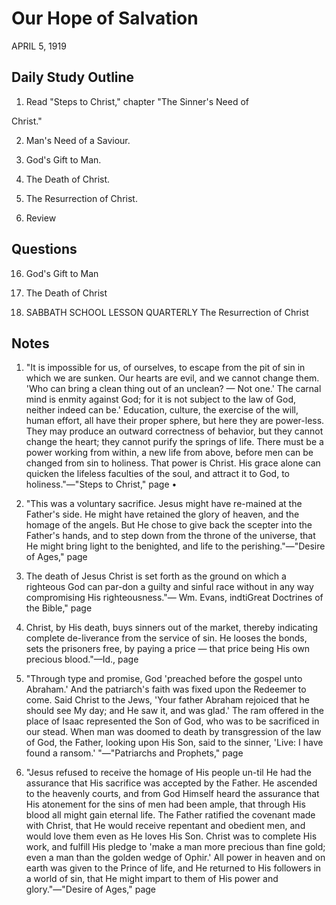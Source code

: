 # Our Hope of Salvation
APRIL 5, 1919

## Daily Study Outline

1. Read "Steps to Christ," chapter "The Sinner's Need of

Christ."

2. Man's Need of a Saviour.

3. God's Gift to Man.

4. The Death of Christ.

5. The Resurrection of Christ.

6. Review

## Questions

16. God's Gift to Man

2. The Death of Christ

5. SABBATH SCHOOL LESSON QUARTERLY The Resurrection of Christ

## Notes

1. "It is impossible for us, of ourselves, to escape from the pit of sin in which we are sunken. Our hearts are evil, and we cannot change them. 'Who can bring a clean thing out of an unclean? — Not one.' The carnal mind is enmity against God; for it is not subject to the law of God, neither indeed can be.' Education, culture, the exercise of the will, human effort, all have their proper sphere, but here they are power-less. They may produce an outward correctness of behavior, but they cannot change the heart; they cannot purify the springs of life. There must be a power working from within, a new life from above, before men can be changed from sin to holiness. That power is Christ. His grace alone can quicken the lifeless faculties of the soul, and attract it to God, to holiness."—"Steps to Christ," page •

2. "This was a voluntary sacrifice. Jesus might have re-mained at the Father's side. He might have retained the glory of heaven, and the homage of the angels. But He chose to give back the scepter into the Father's hands, and to step down from the throne of the universe, that He might bring light to the benighted, and life to the perishing."—"Desire of Ages," page

2. The death of Jesus Christ is set forth as the ground on which a righteous God can par-don a guilty and sinful race without in any way compromising His righteousness."— Wm. Evans, indtiGreat Doctrines of the Bible," page

4. Christ, by His death, buys sinners out of the market, thereby indicating complete de-liverance from the service of sin. He looses the bonds, sets the prisoners free, by paying a price — that price being His own precious blood."—Id., page

5. "Through type and promise, God 'preached before the gospel unto Abraham.' And the patriarch's faith was fixed upon the Redeemer to come. Said Christ to the Jews, 'Your father Abraham rejoiced that he should see My day; and He saw it, and was glad.' The ram offered in the place of Isaac represented the Son of God, who was to be sacrificed in our stead. When man was doomed to death by transgression of the law of God, the Father, looking upon His Son, said to the sinner, 'Live: I have found a ransom.' "—"Patriarchs and Prophets," page

6. "Jesus refused to receive the homage of His people un-til He had the assurance that His sacrifice was accepted by the Father. He ascended to the heavenly courts, and from God Himself heard the assurance that His atonement for the sins of men had been ample, that through His blood all might gain eternal life. The Father ratified the covenant made with Christ, that He would receive repentant and obedient men, and would love them even as He loves His Son. Christ was to complete His work, and fulfill His pledge to 'make a man more precious than fine gold; even a man than the golden wedge of Ophir.' All power in heaven and on earth was given to the Prince of life, and He returned to His followers in a world of sin, that He might impart to them of His power and glory."—"Desire of Ages," page
